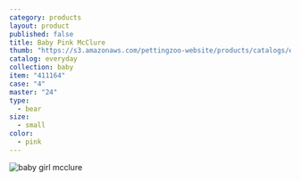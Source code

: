 ```yaml
---
category: products
layout: product
published: false
title: Baby Pink McClure
thumb: "https://s3.amazonaws.com/pettingzoo-website/products/catalogs/everyday/Product+Images/411164_6_MyFirstTeddy_girl_McClure.jpg"
catalog: everyday
collection: baby
item: "411164"
case: "4"
master: "24"
type: 
  - bear
size: 
  - small
color: 
  - pink
---
```


![baby girl mcclure](https://s3.amazonaws.com/pettingzoo-website/products/catalogs/everyday/Product+Images/411164_6_MyFirstTeddy_girl_McClure.jpg)
